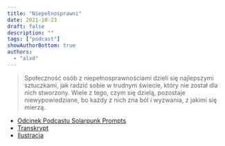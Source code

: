 ```yaml
---
title: "Niepełnosprawni"
date: 2021-10-23
draft: false
description: ""
tags: ["podcast"]
showAuthorBottom: true
authors:
  - "alxd"
---
```


> Społeczność osób z niepełnosprawnościami dzieli się najlepszymi sztuczkami, jak radzić sobie w trudnym świecie, który nie został dla nich stworzony. Wiele z tego, czym się dzielą, pozostaje niewypowiedziane, bo każdy z nich zna ból i wyzwania, z jakimi się mierzą.

- [Odcinek Podcastu Solarpunk Prompts](https://podcast.tomasino.org/@SolarpunkPrompts/episodes/the-disabled-community)
- [Transkrypt](https://wiki.tomasino.org/writing/Solarpunk-Prompts---The-Disabled-Community)
- [Ilustracja](/art/the-lemonaut-hackerspace/)